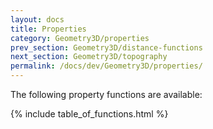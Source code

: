 ```yaml
---
layout: docs
title: Properties
category: Geometry3D/properties
prev_section: Geometry3D/distance-functions
next_section: Geometry3D/topography
permalink: /docs/dev/Geometry3D/properties/
---
```


The following property functions are available:

{% include table_of_functions.html %}
